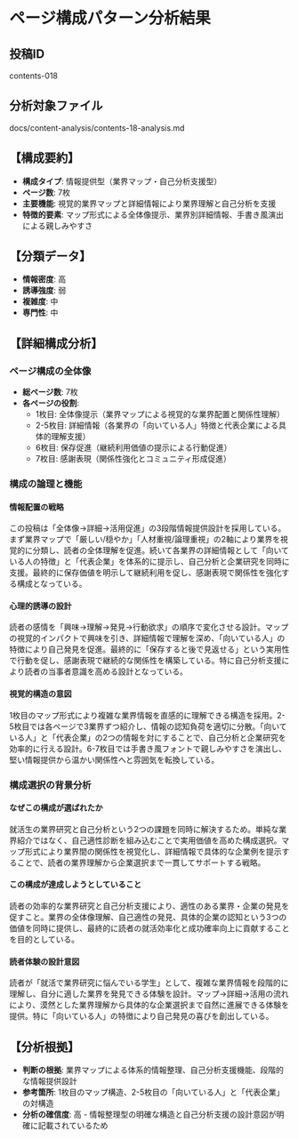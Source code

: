 # ページ構成パターン分析結果

## 投稿ID
contents-018

## 分析対象ファイル
docs/content-analysis/contents-18-analysis.md

## 【構成要約】
- **構成タイプ**: 情報提供型（業界マップ・自己分析支援型）
- **ページ数**: 7枚
- **主要機能**: 視覚的業界マップと詳細情報により業界理解と自己分析を支援
- **特徴的要素**: マップ形式による全体像提示、業界別詳細情報、手書き風演出による親しみやすさ

## 【分類データ】
- **情報密度**: 高
- **誘導強度**: 弱
- **複雑度**: 中
- **専門性**: 中

## 【詳細構成分析】

### ページ構成の全体像
- **総ページ数**: 7枚
- **各ページの役割**:
  - 1枚目: 全体像提示（業界マップによる視覚的な業界配置と関係性理解）
  - 2-5枚目: 詳細情報（各業界の「向いている人」特徴と代表企業による具体的理解支援）
  - 6枚目: 保存促進（継続利用価値の提示による行動促進）
  - 7枚目: 感謝表現（関係性強化とコミュニティ形成促進）

### 構成の論理と機能

#### 情報配置の戦略
この投稿は「全体像→詳細→活用促進」の3段階情報提供設計を採用している。まず業界マップで「厳しい/穏やか」「人材重視/論理重視」の2軸により業界を視覚的に分類し、読者の全体理解を促進。続いて各業界の詳細情報として「向いている人の特徴」と「代表企業」を体系的に提示し、自己分析と企業研究を同時に支援。最終的に保存価値を明示して継続利用を促し、感謝表現で関係性を強化する構成となっている。

#### 心理的誘導の設計
読者の感情を「興味→理解→発見→行動欲求」の順序で変化させる設計。マップの視覚的インパクトで興味を引き、詳細情報で理解を深め、「向いている人」の特徴により自己発見を促進。最終的に「保存すると後で見返せる」という実用性で行動を促し、感謝表現で継続的な関係性を構築している。特に自己分析支援により読者の当事者意識を高める設計となっている。

#### 視覚的構造の意図
1枚目のマップ形式により複雑な業界情報を直感的に理解できる構造を採用。2-5枚目では各ページで3業界ずつ紹介し、情報の認知負荷を適切に分散。「向いている人」と「代表企業」の2つの情報を対にすることで、自己分析と企業研究を効率的に行える設計。6-7枚目では手書き風フォントで親しみやすさを演出し、堅い情報提供から温かい関係性へと雰囲気を転換している。

### 構成選択の背景分析

#### なぜこの構成が選ばれたか
就活生の業界研究と自己分析という2つの課題を同時に解決するため。単純な業界紹介ではなく、自己適性診断を組み込むことで実用価値を高めた構成選択。マップ形式により業界間の関係性を視覚化し、詳細情報で具体的な企業例を提示することで、読者の業界理解から企業選択まで一貫してサポートする戦略。

#### この構成が達成しようとしていること
読者の効率的な業界研究と自己分析支援により、適性のある業界・企業の発見を促すこと。業界の全体像理解、自己適性の発見、具体的企業の認知という3つの価値を同時に提供し、最終的に読者の就活効率化と成功確率向上に貢献することを目的としている。

#### 読者体験の設計意図
読者が「就活で業界研究に悩んでいる学生」として、複雑な業界情報を段階的に理解し、自分に適した業界を発見できる体験を設計。マップ→詳細→活用の流れにより、漠然とした業界理解から具体的な企業選択まで自然に進展できる体験を提供。特に「向いている人」の特徴により自己発見の喜びを創出している。

## 【分析根拠】
- **判断の根拠**: 業界マップによる体系的情報整理、自己分析支援機能、段階的な情報提供設計
- **参考箇所**: 1枚目のマップ構造、2-5枚目の「向いている人」と「代表企業」の対構造
- **分析の確信度**: 高 - 情報整理型の明確な構造と自己分析支援の設計意図が明確に記載されているため